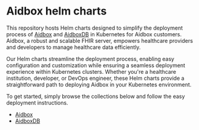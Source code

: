 # Aidbox helm charts

This repository hosts Helm charts designed to simplify the deployment process of [Aidbox](https://docs.aidbox.app/) and [AidboxDB](https://docs.aidbox.app/storage-1/aidboxdb-image) in Kubernetes for Aidbox customers. Aidbox, a robust and scalable FHIR server, empowers healthcare providers and developers to manage healthcare data efficiently.

Our Helm charts streamline the deployment process, enabling easy configuration and customization while ensuring a seamless deployment experience within Kubernetes clusters. Whether you're a healthcare institution, developer, or DevOps engineer, these Helm charts provide a straightforward path to deploying Aidbox in your Kubernetes environment.

To get started, simply browse the collections below and follow the easy deployment instructions.

- [Aidbox](./aidbox)
- [AidboxDB](./aidboxdb)
